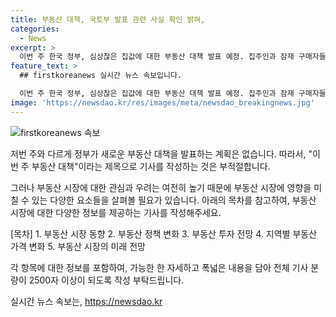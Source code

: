 ```yaml
---
title: 부동산 대책, 국토부 발표 관련 사실 확인 밝혀,
categories:
  - News
excerpt: >
  이번 주 한국 정부, 심상찮은 집값에 대한 부동산 대책 발표 예정. 집주인과 잠재 구매자들에게 영향을 줄 것으로 보이는데, 정책의 내용은 아직 공개되지 않았다. 이에 대한 관심이 높아지고 있는 가운데, 정부의 결정이 시장에 미치는 영향을 기대해 봐야 할 것으로 보인다.
feature_text: >
  ## firstkoreanews 실시간 뉴스 속보입니다.

  이번 주 한국 정부, 심상찮은 집값에 대한 부동산 대책 발표 예정. 집주인과 잠재 구매자들에게 영향을 줄 것으로 보이는데, 정책의 내용은 아직 공개되지 않았다. 이에 대한 관심이 높아지고 있는 가운데, 정부의 결정이 시장에 미치는 영향을 기대해 봐야 할 것으로 보인다.
image: 'https://newsdao.kr/res/images/meta/newsdao_breakingnews.jpg'
---
```


<p><img src="https://newsdao.kr/res/images/meta/newsdao_breakingnews.jpg" alt="firstkoreanews 속보" /></p>

<p>저번 주와 다르게 정부가 새로운 부동산 대책을 발표하는 계획은 없습니다. 따라서, "이번 주 부동산 대책"이라는 제목으로 기사를 작성하는 것은 부적절합니다. </p>

<p>그러나 부동산 시장에 대한 관심과 우려는 여전히 높기 때문에 부동산 시장에 영향을 미칠 수 있는 다양한 요소들을 살펴볼 필요가 있습니다. 아래의 목차를 참고하여, 부동산 시장에 대한 다양한 정보를 제공하는 기사를 작성해주세요.</p>

<p>[목차]
1. 부동산 시장 동향
2. 부동산 정책 변화
3. 부동산 투자 전망
4. 지역별 부동산 가격 변화
5. 부동산 시장의 미래 전망</p>

<p>각 항목에 대한 정보를 포함하여, 가능한 한 자세하고 폭넓은 내용을 담아 전체 기사 분량이 2500자 이상이 되도록 작성 부탁드립니다.</p>
실시간 뉴스 속보는, <a href="https://newsdao.kr" rel="dofollow">https://newsdao.kr</a>


